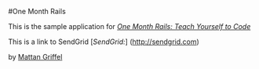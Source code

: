#One Month Rails

This is the sample application for 
[*One Month Rails: Teach Yourself to Code*](http://onemonthrails.com)

This is a link to SendGrid
[*SendGrid:*] (http://sendgrid.com)

by [Mattan Griffel](http://mattangriffel.com)